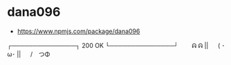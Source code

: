 # dana096

- https://www.npmjs.com/package/dana096

┌───────────────┐
       200 OK
└───────────────┘
　　ᕱ ᕱ ||
　 ( ･ω･ ||
　 /　つΦ
